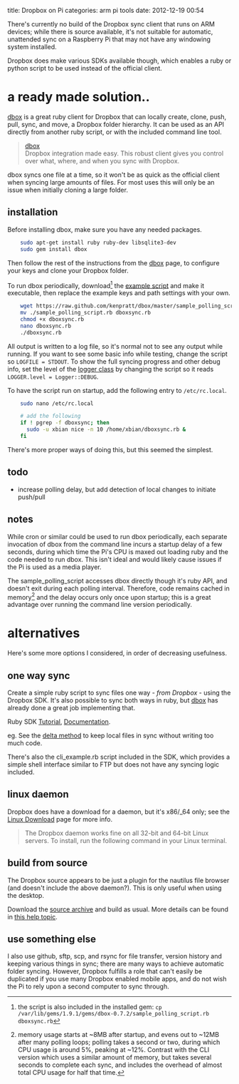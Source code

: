 title:        Dropbox on Pi
categories:   arm pi tools
date:         2012-12-19 00:54

There's currently no build of the Dropbox sync client that runs on ARM devices; while there is source available, it's not suitable for automatic, unattended sync on a Raspberry Pi that may not have any windowing system installed.

Dropbox does make various SDKs available though, which enables a ruby or python script to be used instead of the official client.

<!-- more -->

# a ready made solution..

[dbox] is a great ruby client for Dropbox that can locally create, clone, push, pull, sync, and move, a Dropbox folder hierarchy.  It can be used as an API directly from another ruby script, or with the included command line tool.

[^dev]: A developer who's quite involved with the ruby incarnation of the Dropbox SDK has a nice tool that does almost exactly what I want.  There's even an example script to do *exactly* what I want! ;)

> [dbox]  
> Dropbox integration made easy. This robust client gives you control over what, where, and when you sync with Dropbox.

[dbox]: https://github.com/kenpratt/dbox
[example script]: https://github.com/kenpratt/dbox/blob/master/sample_polling_script.rb

dbox syncs one file at a time, so it won't be as quick as the official client when syncing large amounts of files.  For most uses this will only be an issue when initially cloning a large folder.

## installation

Before installing dbox, make sure you have any needed packages.

```sh
	sudo apt-get install ruby ruby-dev libsqlite3-dev
	sudo gem install dbox
```

Then follow the rest of the instructions from the [dbox] page, to configure your keys and clone your Dropbox folder.

To run dbox periodically, download[^dl] the [example script] and make it executable, then replace the example keys and path settings with your own.

[^dl]: the script is also included in the installed gem:  `cp /var/lib/gems/1.9.1/gems/dbox-0.7.2/sample_polling_script.rb dboxsync.rb`

<!--	cp /var/lib/gems/1.9.1/gems/dbox-0.7.2/sample_polling_script.rb dboxsync.rb -->

```sh
	wget https://raw.github.com/kenpratt/dbox/master/sample_polling_script.rb
	mv ./sample_polling_script.rb dboxsync.rb
	chmod +x dboxsync.rb
	nano dboxsync.rb
	./dboxsync.rb
```

All output is written to a log file, so it's normal not to see any output while running.  If you want to see some basic info while testing, change the script so `LOGFILE = STDOUT`.  To show the full syncing progress and other debug info, set the level of the [logger class] by changing the script so it reads `LOGGER.level = Logger::DEBUG`.

[logger class]: http://www.ruby-doc.org/stdlib-1.9.3/libdoc/logger/rdoc/Logger.html


To have the script run on startup, add the following entry to `/etc/rc.local`.

```sh
	sudo nano /etc/rc.local

	# add the following
	if ! pgrep -f dboxsync; then
	  sudo -u xbian nice -n 10 /home/xbian/dboxsync.rb &
	fi
```

There's more proper ways of doing this, but this seemed the simplest.


## todo

* increase polling delay, but add detection of local changes to initiate push/pull


## notes

While cron or similar could be used to run dbox periodically, each separate invocation of dbox from the command line incurs a startup delay of a few seconds, during which time the Pi's CPU is maxed out loading ruby and the code needed to run dbox.  This isn't ideal and would likely cause issues if the Pi is used as a media player.

The sample_polling_script accesses dbox directly though it's ruby API, and doesn't exit during each polling interval.  Therefore, code remains cached in memory[^mem] and the delay occurs only once upon startup; this is a great advantage over running the command line version periodically.

[^mem]: memory usage starts at ~8MB after startup, and evens out to ~12MB after many polling loops; polling takes a second or two, during which CPU usage is around 5%, peaking at ~12%.  Contrast with the CLI version which uses a similar amount of memory, but takes several seconds to complete each sync, and includes the overhead of almost total CPU usage for half that time.


# alternatives

Here's some more options I considered, in order of decreasing usefulness.


## one way sync

Create a simple ruby script to sync files one way - _from Dropbox_ - using the Dropbox SDK.  It's also possible to sync both ways in ruby, but [dbox] has already done a great job implementing that.

Ruby SDK [Tutorial](https://www.dropbox.com/developers/start/setup#ruby), [Documentation](https://www.dropbox.com/static/developers/dropbox-ruby-sdk-1.5.1-docs/index.html).

eg. See the [delta method](https://www.dropbox.com/static/developers/dropbox-ruby-sdk-1.5.1-docs/DropboxClient.html#method-i-delta) to keep local files in sync without writing too much code.

There's also the cli_example.rb script included in the SDK, which provides a simple shell interface similar to FTP but does not have any syncing logic included.

[^ex2]: https://github.com/ACMatUCF/FlashSync


## linux daemon

Dropbox does have a download for a daemon, but it's x86/_64 only; see the [Linux Download](https://www.dropbox.com/install?os=lnx) page for more info.

> The Dropbox daemon works fine on all 32-bit and 64-bit Linux servers. To install, run the following command in your Linux terminal.


## build from source

The Dropbox source appears to be just a plugin for the nautilus file browser (and doesn't include the above daemon?).  This is only useful when using the desktop.

Download the [source archive](https://www.dropbox.com/download?dl=packages/nautilus-dropbox-1.4.0.tar.bz2) and build as usual.  More details can be found in [this help topic](https://www.dropbox.com/help/247).


## use something else

I also use github, sftp, scp, and rsync for file transfer, version history and keeping various things in sync; there are many ways to achieve automatic folder syncing.  However, Dropbox fulfills a role that can't easily be duplicated if you use many Dropbox enabled mobile apps, and do not wish the Pi to rely upon a second computer to sync through.